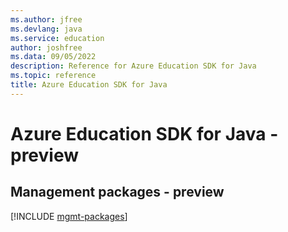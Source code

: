 ```yaml
---
ms.author: jfree
ms.devlang: java
ms.service: education
author: joshfree
ms.data: 09/05/2022
description: Reference for Azure Education SDK for Java
ms.topic: reference
title: Azure Education SDK for Java
---
```

# Azure Education SDK for Java - preview

## Management packages - preview
[!INCLUDE [mgmt-packages](education-mgmt-index.md)]